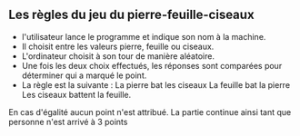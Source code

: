 ## Les règles du jeu du pierre-feuille-ciseaux

- l'utilisateur lance le programme et indique son nom à la machine.
- Il choisit entre les valeurs pierre, feuille ou ciseaux.
- L'ordinateur choisit à son tour de manière aléatoire.
- Une fois les deux choix effectués, les réponses sont comparées pour déterminer qui a marqué le point.
- La règle est la suivante :
      La pierre bat les ciseaux
      La feuille bat la pierre
      Les ciseaux battent la feuille.

En cas d'égalité aucun point n'est attribué. La partie continue ainsi tant que personne n'est arrivé à 3 points
